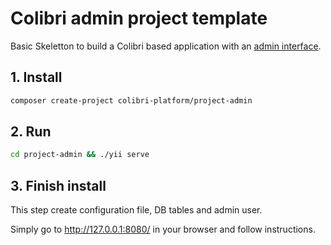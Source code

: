 # Colibri admin project template

Basic Skeletton to build a Colibri based application with an [admin interface](https://github.com/ColibriPlatform/admin).

## 1. Install

```bash
composer create-project colibri-platform/project-admin
```

## 2. Run

```bash
cd project-admin && ./yii serve
```

## 3. Finish install

This step create configuration file, DB tables and admin user.

Simply go to http://127.0.0.1:8080/ in your browser and follow instructions.